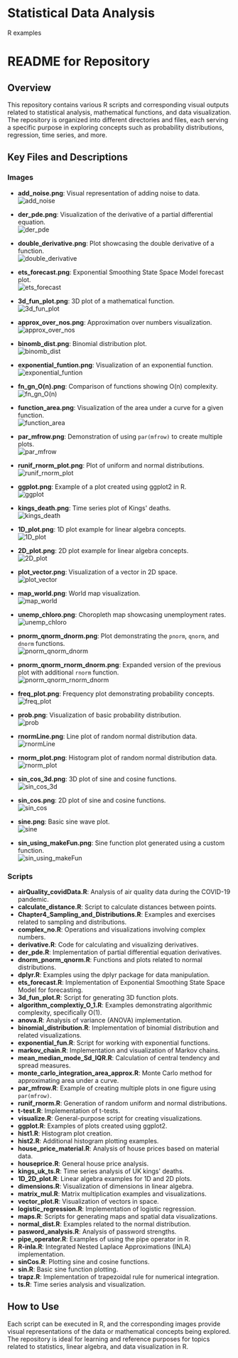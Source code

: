 # Statistical Data Analysis
R examples

# README for Repository

## Overview

This repository contains various R scripts and corresponding visual outputs related to statistical analysis, mathematical functions, and data visualization. The repository is organized into different directories and files, each serving a specific purpose in exploring concepts such as probability distributions, regression, time series, and more.

## Key Files and Descriptions

### Images

- **add_noise.png**: Visual representation of adding noise to data.  
  ![add_noise](./add_noise.png)

- **der_pde.png**: Visualization of the derivative of a partial differential equation.  
  ![der_pde](./der_pde.png)

- **double_derivative.png**: Plot showcasing the double derivative of a function.  
  ![double_derivative](./double_derivative.png)

- **ets_forecast.png**: Exponential Smoothing State Space Model forecast plot.  
  ![ets_forecast](./ets_forecast.png)

- **3d_fun_plot.png**: 3D plot of a mathematical function.  
  ![3d_fun_plot](./Files/3d_fun_plot.png)

- **approx_over_nos.png**: Approximation over numbers visualization.  
  ![approx_over_nos](./Files/approx_over_nos.png)

- **binomb_dist.png**: Binomial distribution plot.  
  ![binomb_dist](./Files/binomb_dist.png)

- **exponential_funtion.png**: Visualization of an exponential function.  
  ![exponential_funtion](./Files/exponential_funtion.png)

- **fn_gn_O(n).png**: Comparison of functions showing O(n) complexity.  
  ![fn_gn_O(n)](./Files/fn_gn_O(n).png)

- **function_area.png**: Visualization of the area under a curve for a given function.  
  ![function_area](./Files/function_area.png)

- **par_mfrow.png**: Demonstration of using `par(mfrow)` to create multiple plots.  
  ![par_mfrow](./Files/par_mfrow.png)

- **runif_rnorm_plot.png**: Plot of uniform and normal distributions.  
  ![runif_rnorm_plot](./Files/runif_rnorm_plot.png)

- **ggplot.png**: Example of a plot created using ggplot2 in R.  
  ![ggplot](./ggplot.png)

- **kings_death.png**: Time series plot of Kings' deaths.  
  ![kings_death](./kings_death.png)

- **1D_plot.png**: 1D plot example for linear algebra concepts.  
  ![1D_plot](./Linear_Algebra/1D_plot.png)

- **2D_plot.png**: 2D plot example for linear algebra concepts.  
  ![2D_plot](./Linear_Algebra/2D_plot.png)

- **plot_vector.png**: Visualization of a vector in 2D space.  
  ![plot_vector](./Linear_Algebra/plot_vector.png)

- **map_world.png**: World map visualization.  
  ![map_world](./maps/map_world.png)

- **unemp_chloro.png**: Choropleth map showcasing unemployment rates.  
  ![unemp_chloro](./maps/unemp_chloro.png)

- **pnorm_qnorm_dnorm.png**: Plot demonstrating the `pnorm`, `qnorm`, and `dnorm` functions.  
  ![pnorm_qnorm_dnorm](./pnorm_qnorm_dnorm.png)

- **pnorm_qnorm_rnorm_dnorm.png**: Expanded version of the previous plot with additional `rnorm` function.  
  ![pnorm_qnorm_rnorm_dnorm](./pnorm_qnorm_rnorm_dnorm.png)

- **freq_plot.png**: Frequency plot demonstrating probability concepts.  
  ![freq_plot](./probability/freq_plot.png)

- **prob.png**: Visualization of basic probability distribution.  
  ![prob](./probability/prob.png)

- **rnormLine.png**: Line plot of random normal distribution data.  
  ![rnormLine](./rnormLine.png)

- **rnorm_plot.png**: Histogram plot of random normal distribution data.  
  ![rnorm_plot](./rnorm_plot.png)

- **sin_cos_3d.png**: 3D plot of sine and cosine functions.  
  ![sin_cos_3d](./sin_cos_3d/sin_cos_3d.png)

- **sin_cos.png**: 2D plot of sine and cosine functions.  
  ![sin_cos](./sin_cos_3d/sin_cos.png)

- **sine.png**: Basic sine wave plot.  
  ![sine](./sine.png)

- **sin_using_makeFun.png**: Sine function plot generated using a custom function.  
  ![sin_using_makeFun](./sin_using_makeFun.png)

### Scripts

- **airQuality_covidData.R**: Analysis of air quality data during the COVID-19 pandemic.
- **calculate_distance.R**: Script to calculate distances between points.
- **Chapter4_Sampling_and_Distributions.R**: Examples and exercises related to sampling and distributions.
- **complex_no.R**: Operations and visualizations involving complex numbers.
- **derivative.R**: Code for calculating and visualizing derivatives.
- **der_pde.R**: Implementation of partial differential equation derivatives.
- **dnorm_pnorm_qnorm.R**: Functions and plots related to normal distributions.
- **dplyr.R**: Examples using the dplyr package for data manipulation.
- **ets_forecast.R**: Implementation of Exponential Smoothing State Space Model for forecasting.
- **3d_fun_plot.R**: Script for generating 3D function plots.
- **algorithm_complextiy_O_1.R**: Examples demonstrating algorithmic complexity, specifically O(1).
- **anova.R**: Analysis of variance (ANOVA) implementation.
- **binomial_distribution.R**: Implementation of binomial distribution and related visualizations.
- **exponential_fun.R**: Script for working with exponential functions.
- **markov_chain.R**: Implementation and visualization of Markov chains.
- **mean_median_mode_Sd_IQR.R**: Calculation of central tendency and spread measures.
- **monte_carlo_integration_area_approx.R**: Monte Carlo method for approximating area under a curve.
- **par_mfrow.R**: Example of creating multiple plots in one figure using `par(mfrow)`.
- **runif_rnorm.R**: Generation of random uniform and normal distributions.
- **t-test.R**: Implementation of t-tests.
- **visualize.R**: General-purpose script for creating visualizations.
- **ggplot.R**: Examples of plots created using ggplot2.
- **hist1.R**: Histogram plot creation.
- **hist2.R**: Additional histogram plotting examples.
- **house_price_material.R**: Analysis of house prices based on material data.
- **houseprice.R**: General house price analysis.
- **kings_uk_ts.R**: Time series analysis of UK kings' deaths.
- **1D_2D_plot.R**: Linear algebra examples for 1D and 2D plots.
- **dimensions.R**: Visualization of dimensions in linear algebra.
- **matrix_mul.R**: Matrix multiplication examples and visualizations.
- **vector_plot.R**: Visualization of vectors in space.
- **logistic_regression.R**: Implementation of logistic regression.
- **maps.R**: Scripts for generating maps and spatial data visualizations.
- **normal_dist.R**: Examples related to the normal distribution.
- **pasword_analysis.R**: Analysis of password strengths.
- **pipe_operator.R**: Examples of using the pipe operator in R.
- **R-inla.R**: Integrated Nested Laplace Approximations (INLA) implementation.
- **sinCos.R**: Plotting sine and cosine functions.
- **sin.R**: Basic sine function plotting.
- **trapz.R**: Implementation of trapezoidal rule for numerical integration.
- **ts.R**: Time series analysis and visualization.

## How to Use

Each script can be executed in R, and the corresponding images provide visual representations of the data or mathematical concepts being explored. The repository is ideal for learning and reference purposes for topics related to statistics, linear algebra, and data visualization in R.
